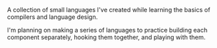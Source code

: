 A collection of small languages I've created while learning the basics of compilers and language design.

I'm planning on making a series of languages to practice building each component separately, hooking them together, and playing with them.
